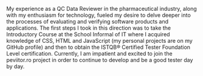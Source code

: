 My experience as a QC Data Reviewer in the pharmaceutical industry, along with my enthusiasm for technology, fueled my desire to delve deeper into the processes of evaluating and verifying software products and applications. 
The first steps I took in this direction was to take the Introductory Course at the School Informal of IT where I acquired knowledge of CSS, HTML and JavaScript (my personal projects are on my GitHub profile) and then to obtain the ISTQB® Certified Tester Foundation Level certification. 
Currently, I am impatient and excited to join the peviitor.ro project in order to continue to develop and be a good tester day by day.
